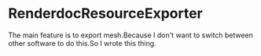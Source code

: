 # RenderdocResourceExporter
The main feature is to export mesh.Because I don't want to switch between other software to do this.So I wrote this thing.
